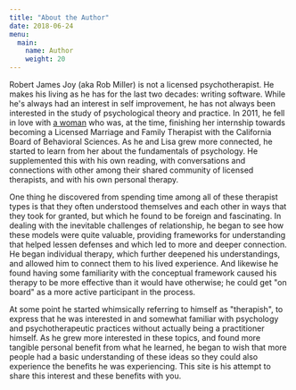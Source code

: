 ```yaml
---
title: "About the Author"
date: 2018-06-24
menu:
  main:
    name: Author
    weight: 20
---
```


Robert James Joy (aka Rob Miller) is not a licensed psychotherapist. He makes
his living as he has for the last two decades: writing software. While he's
always had an interest in self improvement, he has not always been interested
in the study of psychological theory and practice. In 2011, he fell in love
with [a woman](http://lisapetrastherapy.com/) who was, at the time, finishing
her internship towards becoming a Licensed Marriage and Family Therapist with
the California Board of Behavioral Sciences. As he and Lisa grew more
connected, he started to learn from her about the fundamentals of
psychology. He supplemented this with his own reading, with conversations and
connections with other among their shared community of licensed therapists, and
with his own personal therapy.

One thing he discovered from spending time among all of these therapist types
is that they often understood themselves and each other in ways that they took
for granted, but which he found to be foreign and fascinating. In dealing with
the inevitable challenges of relationship, he began to see how these models
were quite valuable, providing frameworks for understanding that helped lessen
defenses and which led to more and deeper connection. He began individual
therapy, which further deepened his understandings, and allowed him to connect
them to his lived experience. And likewise he found having some familiarity
with the conceptual framework caused his therapy to be more effective than it
would have otherwise; he could get "on board" as a more active participant in
the process.

At some point he started whimsically referring to himself as "therapish", to
express that he was interested in and somewhat familiar with psychology and
psychotherapeutic practices without actually being a practitioner himself. As
he grew more interested in these topics, and found more tangible personal
benefit from what he learned, he began to wish that more people had a basic
understanding of these ideas so they could also experience the benefits he was
experiencing. This site is his attempt to share this interest and these
benefits with you.

